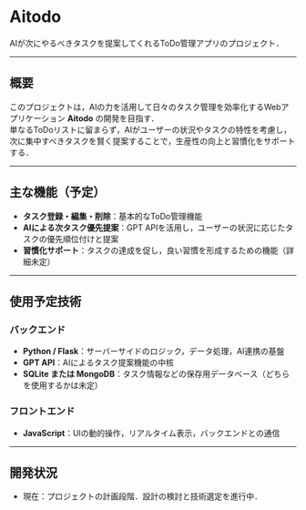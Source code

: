 # Aitodo

AIが次にやるべきタスクを提案してくれるToDo管理アプリのプロジェクト．

---

## 概要

このプロジェクトは，AIの力を活用して日々のタスク管理を効率化するWebアプリケーション **Aitodo** の開発を目指す．  
単なるToDoリストに留まらず，AIがユーザーの状況やタスクの特性を考慮し，次に集中すべきタスクを賢く提案することで，生産性の向上と習慣化をサポートする．

---

## 主な機能（予定）

- **タスク登録・編集・削除**：基本的なToDo管理機能  
- **AIによる次タスク優先提案**：GPT APIを活用し，ユーザーの状況に応じたタスクの優先順位付けと提案  
- **習慣化サポート**：タスクの達成を促し，良い習慣を形成するための機能（詳細未定）

---

## 使用予定技術

### バックエンド

- **Python / Flask**：サーバーサイドのロジック，データ処理，AI連携の基盤  
- **GPT API**：AIによるタスク提案機能の中核  
- **SQLite または MongoDB**：タスク情報などの保存用データベース（どちらを使用するかは未定）

### フロントエンド

- **JavaScript**：UIの動的操作，リアルタイム表示，バックエンドとの通信

---

## 開発状況

- 現在：プロジェクトの計画段階．設計の検討と技術選定を進行中．
